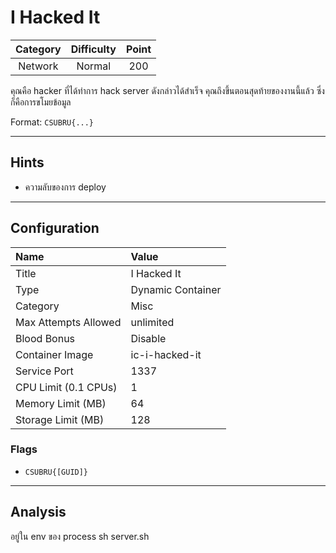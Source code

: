 # I Hacked It

| Category | Difficulty | Point |
| :-: | :-: | :-: |
| Network | Normal | 200 |

คุณคือ hacker ที่ได้ทำการ hack server ดังกล่าวได้สำเร็จ คุณถึงขึ้นตอนสุดท้ายของงานนี้แล้ว ซึ่งก็คือการขโมยข้อมูล

Format: `CSUBRU{...}`

---

## Hints

- ความลับของการ deploy

---

## Configuration

| Name | Value |
| :- | :- |
| Title | I Hacked It |
| Type | Dynamic Container |
| Category | Misc |
| Max Attempts Allowed | unlimited |
| Blood Bonus | Disable |
| Container Image | ic-i-hacked-it |
| Service Port | 1337 |
| CPU Limit (0.1 CPUs) | 1 |
| Memory Limit (MB) | 64 |
| Storage Limit (MB) | 128 |

### Flags

- `CSUBRU{[GUID]}`

---

## Analysis

อยู่ใน env ของ process sh server.sh

